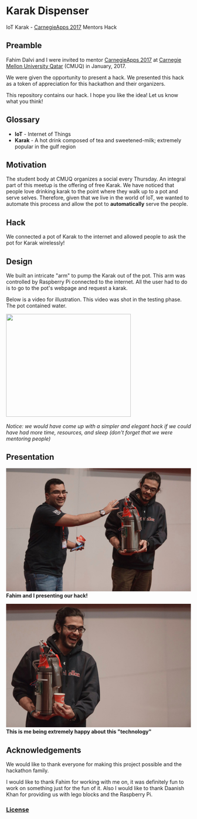# Karak Dispenser

IoT Karak - [CarnegieApps 2017](http://www.carnegieapps.com) Mentors Hack

## Preamble

Fahim Dalvi and I were invited to mentor
[CarnegieApps 2017](http://www.carnegieapps.com) at
[Carnegie Mellon University Qatar](http://qatar.cmu.edu) (CMUQ) in January, 2017.

We were given the opportunity to present a hack. We presented this hack as a
token of appreciation for this hackathon and their organizers.   

This repository contains our hack. I hope you like the idea! Let us know what
you think!

## Glossary

- **IoT**   - Internet of Things
- **Karak** - A hot drink composed of tea and sweetened-milk; extremely popular
in the gulf region

## Motivation

The student body at CMUQ organizes a social every Thursday. An integral part
of this meetup is the offering of free Karak. We have noticed that people
love drinking karak to the point where they walk up to a pot and serve
selves. Therefore, given that we live in the world of IoT, we wanted to
automate this process and allow the pot to **automatically** serve
the people.

## Hack

We connected a pot of Karak to the internet and allowed people to ask the pot
for Karak wirelessly!

## Design

We built an intricate "arm" to pump the Karak out of the pot. This arm was
controlled by Raspberry Pi connected to the internet. All the user had to do
is to go to the pot's webpage and request a karak.

Below is a video for illustration. This video was shot in the testing phase. The pot contained water.


<a href="https://www.youtube.com/watch?v=kBgga2mIX5A" target="_blank"><img src="http://img.youtube.com/vi/kBgga2mIX5A/0.jpg"
alt="" width="340" height="280" border="0" /></a>

*Notice: we would have come up with a simpler and elegant hack if we
could have had more time, resources, and sleep (don't forget that
we were mentoring people)*

## Presentation

![Fahim and I presenting our hack!](fahim_and_mahmoud.jpg)
**Fahim and I presenting our hack!**


![This is me being extremely happy about this "technology".](happy_mahmoud.jpg)
**This is me being extremely happy about this "technology"**

## Acknowledgements

We would like to thank everyone for making this project possible and the hackathon family.

I would like to thank Fahim for working with me on, it was definitely fun
to work on something just for the fun of it. Also I would like to
thank Daanish Khan for providing us with lego blocks and the Raspberry Pi.

### [License](LICENSE)
